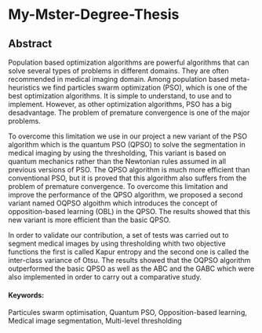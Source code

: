 # My-Mster-Degree-Thesis

## Abstract
Population based optimization algorithms are powerful algorithms that can solve several types
of problems in different domains. They are often recommended in medical imaging domain. Among
population based meta-heuristics we find particles swarm optimization (PSO), which is one of the
best optimization algorithms. It is simple to understand, to use and to implement. However, as other
optimization algorithms, PSO has a big desadvantage. The problem of premature convergence is
one of the major problems.

To overcome this limitation we use in our project a new variant of the PSO algorithm which
is the quantum PSO (QPSO) to solve the segmentation in medical imaging by using the thresholding,
This variant is based on quantum mechanics rather than the Newtonian rules assumed in all
previous versions of PSO. The QPSO algorithm is much more efficient than conventional PSO,
but it is proved that this algorithm also suffers from the problem of premature convergence. To
overcome this limitation and improve the performance of the QPSO algorithm, we proposed a second
variant named OQPSO algoithm which introduces the concept of opposition-based learning
(OBL) in the QPSO. The results showed that this new variant is more efficient than the basic QPSO.

In order to validate our contribution, a set of tests was carried out to segment medical images
by using thresholding whith two objective functions the first is called Kapur entropy and the second
one is called the inter-class variance of Otsu. The results showed that the OQPSO algorithm
outperformed the basic QPSO as well as the ABC and the GABC which were also implemented in
order to carry out a comparative study.

#### Keywords:
Particules swarm optimisation, Quantum PSO, Opposition-based learning, Medical image segmentation, 
Multi-level thresholding
